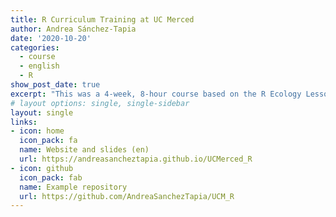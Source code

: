 ```yaml
---
title: R Curriculum Training at UC Merced
author: Andrea Sánchez-Tapia
date: '2020-10-20'
categories:
  - course
  - english
  - R
show_post_date: true
excerpt: "This was a 4-week, 8-hour course based on the R Ecology Lesson from The Carpentries. Part of the UC Merced Library workshop series."
# layout options: single, single-sidebar
layout: single
links:
- icon: home
  icon_pack: fa
  name: Website and slides (en)
  url: https://andreasancheztapia.github.io/UCMerced_R
- icon: github
  icon_pack: fab
  name: Example repository
  url: https://github.com/AndreaSanchezTapia/UCM_R
---
```


